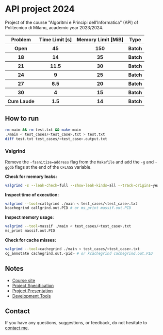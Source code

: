 # API project 2024

Project of the course "Algoritmi e Principi dell'Informatica" (API) of Politecnico di Milano, academic year 2023/2024.

<table>
  <tr>
    <th>Problem</th>
    <th>Time Limit [s]</th>
    <th>Memory Limit [MiB]</th>
    <th>Type</th>
  </tr>
  <tr>
    <th>Open</th>
    <th>45</th>
    <th>150</th>
    <th>Batch</th>
  </tr>
  <tr>
    <th>18</th>
    <th>14</th>
    <th>35</th>
    <th>Batch</th>
  </tr>
  <tr>
    <th>21</th>
    <th>11.5</th>
    <th>30</th>
    <th>Batch</th>
  </tr>
  <tr>
    <th>24</th>
    <th>9</th>
    <th>25</th>
    <th>Batch</th>
  </tr>
  <tr>
    <th>27</th>
    <th>6.5</th>
    <th>20</th>
    <th>Batch</th>
  </tr>
  <tr>
    <th>30</th>
    <th>4</th>
    <th>15</th>
    <th>Batch</th>
  </tr>
  <tr>
    <th>Cum Laude</th>
    <th>1.5</th>
    <th>14</th>
    <th>Batch</th>
  </tr>
</table>

## How to run

```bash
rm main && rm test.txt && make main
./main < test_cases/<test_case>.txt > test.txt
diff test.txt test_cases/<test_case>.output.txt
```

### Valgrind

Remove the `-fsanitize=address` flag from the `Makefile` and add the `-g` and `-ggdb` flags at the end of the `CFLAGS` variable.

**Check for memory leaks:**

```bash
valgrind -s --leak-check=full --show-leak-kinds=all --track-origins=yes ./main < test_cases/<test_case>.txt
```

**Inspect time of execution:**
```bash
valgrind --tool=callgrind ./main < test_cases/<test_case>.txt
kcachegrind callgrind.out.PID # or ms_print massif.out.PID
```

**Inspect memory usage:**
```bash
valgrind --tool=massif ./main < test_cases/<test_case>.txt
ms_print massif.out.PID
```

**Check for cache misses:**
```bash
valgrind --tool=cachegrind ./main < test_cases/<test_case>.txt
cg_annotate cachegrind.out.<pid> # or kcachegrind cachegrind.out.PID
```

## Notes

- [Course site](https://martinenghi.faculty.polimi.it/courses/api/index.html)
- [Project Specification](https://github.com/FedericoBruzzone/API-project-2024/blob/main/2023_2024.pdf)
- [Project Presentation](https://github.com/FedericoBruzzone/API-project-2024/blob/main/PFAPI2023-2024.pdf)
- [Development Tools](https://github.com/FedericoBruzzone/API-project-2024/blob/main/strumenti_progetto_api.pdf)

## Contact

If you have any questions, suggestions, or feedback, do not hesitate to [contact me](https://federicobruzzone.github.io/).


